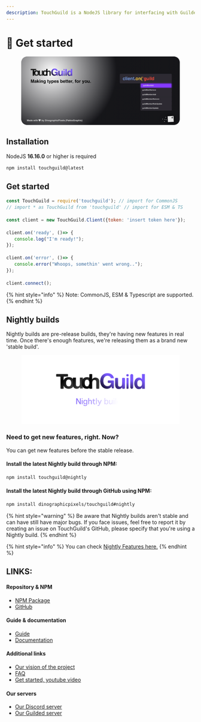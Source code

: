```yaml
---
description: TouchGuild is a NodeJS library for interfacing with Guilded.
---
```


# 🌟 Get started

<figure><img src=".gitbook/assets/touchguild-cradius.png" alt=""><figcaption></figcaption></figure>

## Installation

NodeJS **16.16.0** or higher is required

```bash
npm install touchguild@latest
```

## Get started

```javascript
const TouchGuild = require('touchguild'); // import for CommonJS
// import * as TouchGuild from 'touchguild' // import for ESM & TS

const client = new TouchGuild.Client({token: 'insert token here'});

client.on('ready', ()=> {
   console.log("I'm ready!");
});

client.on('error', ()=> {
   console.error("Whoops, somethin' went wrong..");
});

client.connect();
```

{% hint style="info" %}
Note: CommonJS, ESM & Typescript are supported.
{% endhint %}

## Nightly builds

Nightly builds are pre-release builds, they're having new features in real time. Once there's enough features, we're releasing them as a brand new 'stable build'.

<figure><img src=".gitbook/assets/touchguild nightly.png" alt=""><figcaption></figcaption></figure>

### Need to get new features, right. Now?

You can get new features before the stable release.

#### Install the latest Nightly build through NPM:

```bash
npm install touchguild@nightly
```

#### Install the latest Nightly build through GitHub using NPM:

```bash
npm install dinographicpixels/touchguild#nightly
```

{% hint style="warning" %}
Be aware that Nightly builds aren't stable and can have still have major bugs. If you face issues, feel free to report it by creating an issue on TouchGuild's GitHub, please specify that you're using a Nightly build.
{% endhint %}

{% hint style="info" %}
You can check [Nightly Features here.](nightly/features.md)
{% endhint %}

## LINKS:

#### Repository & NPM

* [NPM Package](https://www.npmjs.com/package/touchguild)
* [GitHub](https://github.com/DinographicPixels/TouchGuild)

#### Guide & documentation

* [Guide](https://docs.touchguild.dinographicpixels.com/guide/get-started)
* [Documentation](https://docs.touchguild.dinographicpixels.com/documentation/home)

#### Additional links

* [Our vision of the project](https://docs.touchguild.dinographicpixels.com/misc/our-vision)
* [FAQ](https://docs.touchguild.dinographicpixels.com/misc/faq)
* [Get started, youtube video](https://www.youtube.com/watch?v=AUaiQRMjJZo)

#### Our servers

* [Our Discord server](https://discord.gg/UgPRaGRkrQ)
* [Our Guilded server](https://www.guilded.gg/i/ExPXPrwE)

